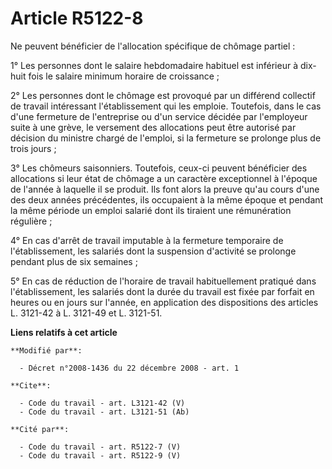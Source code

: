 # Article R5122-8

Ne peuvent bénéficier de l'allocation spécifique de chômage partiel : 

1° Les personnes dont le salaire hebdomadaire habituel est inférieur à dix-huit fois le salaire minimum horaire de
croissance ; 

2° Les personnes dont le chômage est provoqué par un différend collectif de travail intéressant l'établissement qui les
emploie. Toutefois, dans le cas d'une fermeture de l'entreprise ou d'un service décidée par l'employeur suite à une grève, le
versement des allocations peut être autorisé par décision du ministre chargé de l'emploi, si la fermeture se prolonge plus de
trois jours ; 

3° Les chômeurs saisonniers. Toutefois, ceux-ci peuvent bénéficier des allocations si leur état de chômage a un caractère
exceptionnel à l'époque de l'année à laquelle il se produit. Ils font alors la preuve qu'au cours d'une des deux années
précédentes, ils occupaient à la même époque et pendant la même période un emploi salarié dont ils tiraient une rémunération
régulière ; 

4° En cas d'arrêt de travail imputable à la fermeture temporaire de l'établissement, les salariés dont la suspension
d'activité se prolonge pendant plus de six semaines ; 

5° En cas de réduction de l'horaire de travail habituellement pratiqué dans l'établissement, les salariés dont la durée du
travail est fixée par forfait en heures ou en jours sur l'année, en application des dispositions des articles L. 3121-42 à L.
3121-49 et L. 3121-51.

**Liens relatifs à cet article**

	**Modifié par**:

	  - Décret n°2008-1436 du 22 décembre 2008 - art. 1

	**Cite**:

	  - Code du travail - art. L3121-42 (V)
	  - Code du travail - art. L3121-51 (Ab)

	**Cité par**:

	  - Code du travail - art. R5122-7 (V)
	  - Code du travail - art. R5122-9 (V)
